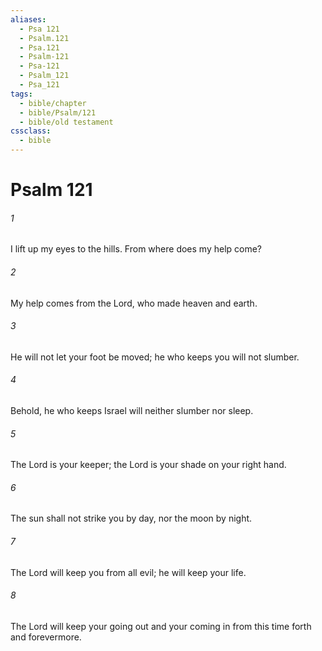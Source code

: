 ```yaml
---
aliases:
  - Psa 121
  - Psalm.121
  - Psa.121
  - Psalm-121
  - Psa-121
  - Psalm_121
  - Psa_121
tags:
  - bible/chapter
  - bible/Psalm/121
  - bible/old testament
cssclass:
  - bible
---
```


# Psalm 121

###### 1
I lift up my eyes to the hills. From where does my help come?
###### 2
My help comes from the Lord, who made heaven and earth.
###### 3
He will not let your foot be moved; he who keeps you will not slumber.
###### 4
Behold, he who keeps Israel will neither slumber nor sleep.
###### 5
The Lord is your keeper; the Lord is your shade on your right hand.
###### 6
The sun shall not strike you by day, nor the moon by night.
###### 7
The Lord will keep you from all evil; he will keep your life.
###### 8
The Lord will keep your going out and your coming in from this time forth and forevermore.


